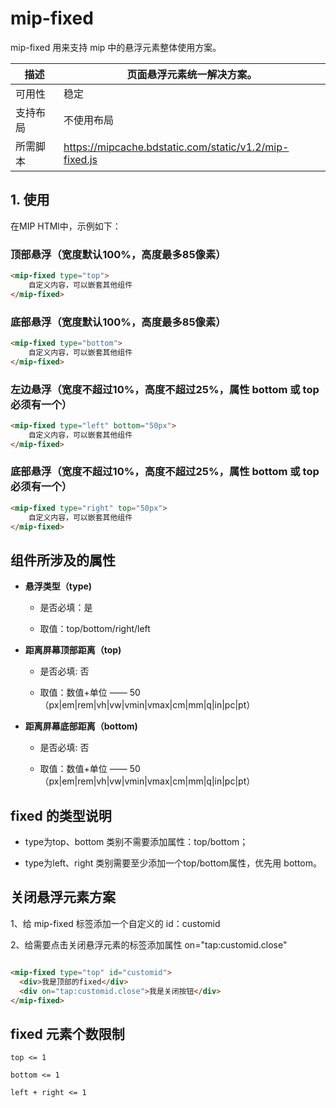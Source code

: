 # mip-fixed

mip-fixed 用来支持 mip 中的悬浮元素整体使用方案。

描述|页面悬浮元素统一解决方案。
----|----
可用性|稳定
支持布局|不使用布局
所需脚本|https://mipcache.bdstatic.com/static/v1.2/mip-fixed.js

## 1. 使用

在MIP HTMl中，示例如下：

### 顶部悬浮（宽度默认100%，高度最多85像素）

```html
<mip-fixed type="top">
    自定义内容，可以嵌套其他组件
</mip-fixed>
```

### 底部悬浮（宽度默认100%，高度最多85像素）

```html
<mip-fixed type="bottom">
    自定义内容，可以嵌套其他组件
</mip-fixed>
```

### 左边悬浮（宽度不超过10%，高度不超过25%，属性 bottom 或 top 必须有一个）

```html
<mip-fixed type="left" bottom="50px">
    自定义内容，可以嵌套其他组件
</mip-fixed>
```

### 底部悬浮（宽度不超过10%，高度不超过25%，属性 bottom 或 top 必须有一个）

```html
<mip-fixed type="right" top="50px">
    自定义内容，可以嵌套其他组件
</mip-fixed>
```

## 组件所涉及的属性

- **悬浮类型（type)**

    - 是否必填：是

    - 取值：top/bottom/right/left


- **距离屏幕顶部距离（top)**

    - 是否必填: 否

    - 取值：数值+单位 —— 50（px|em|rem|vh|vw|vmin|vmax|cm|mm|q|in|pc|pt）


- **距离屏幕底部距离（bottom)**

    - 是否必填: 否

    - 取值：数值+单位 —— 50（px|em|rem|vh|vw|vmin|vmax|cm|mm|q|in|pc|pt）

## fixed 的类型说明

- type为top、bottom 类别不需要添加属性：top/bottom；

- type为left、right 类别需要至少添加一个top/bottom属性，优先用 bottom。

## 关闭悬浮元素方案

1、给 mip-fixed 标签添加一个自定义的 id：customid

2、给需要点击关闭悬浮元素的标签添加属性 on="tap:customid.close"

```html

<mip-fixed type="top" id="customid">
  <div>我是顶部的fixed</div>
  <div on="tap:customid.close">我是关闭按钮</div>
</mip-fixed>

```

## fixed 元素个数限制

    top <= 1

    bottom <= 1

    left + right <= 1

